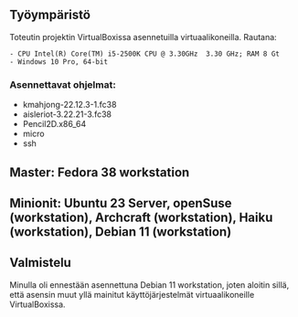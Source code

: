 ## Työympäristö  

Toteutin projektin VirtualBoxissa asennetuilla virtuaalikoneilla. Rautana:  
```
- CPU Intel(R) Core(TM) i5-2500K CPU @ 3.30GHz  3.30 GHz; RAM 8 Gt  
- Windows 10 Pro, 64-bit  
```  

### Asennettavat ohjelmat:  
- kmahjong-22.12.3-1.fc38  
- aisleriot-3.22.21-3.fc38  
- Pencil2D.x86_64  
- micro  
- ssh 

## Master: Fedora 38 workstation  
## Minionit:  Ubuntu 23 Server, openSuse (workstation), Archcraft (workstation), Haiku (workstation), Debian 11 (workstation) 

## Valmistelu  

Minulla oli ennestään asennettuna Debian 11 workstation, joten aloitin sillä, että asensin muut yllä mainitut käyttöjärjestelmät virtuaalikoneille VirtualBoxissa. 
